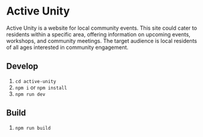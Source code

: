 # Active Unity

Active Unity is a website for local community events. This site could cater to residents within a specific area, offering information on upcoming events, workshops, and community meetings. The target audience is local residents of all ages interested in community engagement.

## Develop

1. `cd active-unity`
2. `npm i` or `npm install`
3. `npm run dev`

## Build

1. `npm run build`
